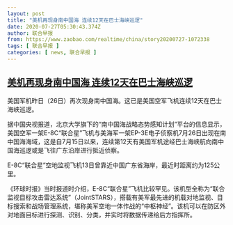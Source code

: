 ```yaml
---
layout: post
title: "美机再现身南中国海 连续12天在巴士海峡巡逻"
date: 2020-07-27T05:30:43.374Z
author: 联合早报
from: https://www.zaobao.com/realtime/china/story20200727-1072338
tags: [ 联合早报 ]
categories: [ news, 联合早报 ]
---
```

<!--1595853840000-->
[美机再现身南中国海 连续12天在巴士海峡巡逻](https://www.zaobao.com/realtime/china/story20200727-1072338)
------

<div>
<p>美国军机昨日（26日）再次现身南中国海。这已是美国空军飞机连续12天在巴士海峡巡逻。</p><p>据中国央视报道，北京大学旗下的“南中国海战略态势感知计划”平台的信息显示，美国空军一架E-8C“联合星”飞机与美海军一架EP-3E电子侦察机7月26日出现在南中国海海域，这是自7月15日以来，连续第12天有美国军机途经巴士海峡航向南中国海巡逻或是飞往广东沿岸进行抵近侦察。</p><p>E-8C“联合星”空地监视飞机13日曾靠近中国广东省海岸，最近时距离约为125公里。</p><section id="imu"><div id="dfp-ad-imu1-wrapper" class="dfp-tag-wrapper"><div id="dfp-ad-imu1" class="dfp-tag-wrapper"></div></div></section><p>《环球时报》当时报道时介绍，E-8C“联合星”飞机比较罕见。该机型全称为“联合监视目标攻击雷达系统”（JointSTARS），搭载有美军最先进的机载对地监视、目标搜索和战场管理系统，堪称美军空地一体作战的“中枢神经”。该机可以在防区外对地面目标进行探测、识别、分类，并实时将数据传递给后方指挥所。</p><div id="innity-in-post"></div><div id="dfp-ad-midarticlespecial-wrapper" class="dfp-tag-wrapper"><div id="dfp-ad-midarticlespecial" class="dfp-tag-wrapper"></div></div>
</div>

